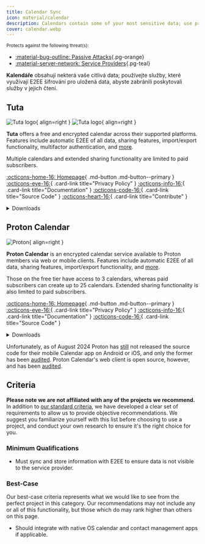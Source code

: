 ```yaml
---
title: Calendar Sync
icon: material/calendar
description: Calendars contain some of your most sensitive data; use products that implement encryption at rest.
cover: calendar.webp
---
```


<small>Protects against the following threat(s):</small>

- [:material-bug-outline: Passive Attacks](basics/common-threats.md#security-and-privacy ""){.pg-orange}
- [:material-server-network: Service Providers](basics/common-threats.md#privacy-from-service-providers ""){.pg-teal}

**Kalendáře** obsahují nekterá vaše citlivá data; používejte služby, které využívají E2EE šifrování pro uložená data, abyste zabránili poskytovali služby v jejich čtení.

## Tuta

<div class="admonition recommendation" markdown>

![Tuta logo](assets/img/email/tuta.svg#only-light){ align=right }
![Tuta logo](assets/img/email/tuta-dark.svg#only-dark){ align=right }

**Tuta** offers a free and encrypted calendar across their supported platforms. Features include automatic E2EE of all data, sharing features, import/export functionality, multifactor authentication, and [more](https://tuta.com/calendar-app-comparison).

Multiple calendars and extended sharing functionality are limited to paid subscribers.

[:octicons-home-16: Homepage](https://tuta.com/calendar){ .md-button .md-button--primary }
[:octicons-eye-16:](https://tuta.com/privacy){ .card-link title="Privacy Policy" }
[:octicons-info-16:](https://tuta.com/support){ .card-link title="Documentation" }
[:octicons-code-16:](https://github.com/tutao/tutanota){ .card-link title="Source Code" }
[:octicons-heart-16:](https://tuta.com/community#donate){ .card-link title="Contribute" }

<details class="downloads" markdown>
<summary>Downloads</summary>

- [:simple-googleplay: Google Play](https://play.google.com/store/apps/details?id=de.tutao.calendar)
- [:simple-appstore: App Store](https://apps.apple.com/app/id6657977811)
- [:simple-github: GitHub](https://github.com/tutao/tutanota/releases?q=Calendar)
- [:fontawesome-brands-windows: Windows](https://tuta.com/blog/desktop-clients)
- [:simple-apple: macOS](https://tuta.com/blog/desktop-clients)
- [:simple-linux: Linux](https://tuta.com/blog/desktop-clients)
- [:simple-flathub: Flathub](https://flathub.org/apps/com.tutanota.Tutanota)
- [:octicons-browser-16: Web](https://app.tuta.com)

</details>

</div>

## Proton Calendar

<div class="admonition recommendation" markdown>

![Proton](assets/img/calendar/proton-calendar.svg){ align=right }

**Proton Calendar** is an encrypted calendar service available to Proton members via web or mobile clients. Features include automatic E2EE of all data, sharing features, import/export functionality, and [more](https://proton.me/support/proton-calendar-guide).

Those on the free tier have access to 3 calendars, whereas paid subscribers can create up to 25 calendars. Extended sharing functionality is also limited to paid subscribers.

[:octicons-home-16: Homepage](https://proton.me/calendar){ .md-button .md-button--primary }
[:octicons-eye-16:](https://proton.me/calendar/privacy-policy){ .card-link title="Privacy Policy" }
[:octicons-info-16:](https://proton.me/support/calendar){ .card-link title="Documentation" }
[:octicons-code-16:](https://github.com/ProtonMail/WebClients){ .card-link title="Source Code" }

<details class="downloads" markdown>
<summary>Downloads</summary>

- [:simple-googleplay: Google Play](https://play.google.com/store/apps/details?id=me.proton.android.calendar)
- [:simple-appstore: App Store](https://apps.apple.com/app/id1514709943)
- [:octicons-browser-16: Web](https://calendar.proton.me)

</details>

</div>

Unfortunately, as of August 2024 Proton has [still](https://discuss.privacyguides.net/t/proton-calendar-is-not-open-source-mobile/14656/8) not released the source code for their mobile Calendar app on Android or iOS, and only the former has been [audited](https://proton.me/blog/security-audit-all-proton-apps). Proton Calendar's web client is open source, however, and has been [audited](https://proton.me/community/open-source).

## Criteria

**Please note we are not affiliated with any of the projects we recommend.** In addition to [our standard criteria](about/criteria.md), we have developed a clear set of requirements to allow us to provide objective recommendations. We suggest you familiarize yourself with this list before choosing to use a project, and conduct your own research to ensure it's the right choice for you.

### Minimum Qualifications

- Must sync and store information with E2EE to ensure data is not visible to the service provider.

### Best-Case

Our best-case criteria represents what we would like to see from the perfect project in this category. Our recommendations may not include any or all of this functionality, but those which do may rank higher than others on this page.

- Should integrate with native OS calendar and contact management apps if applicable.
